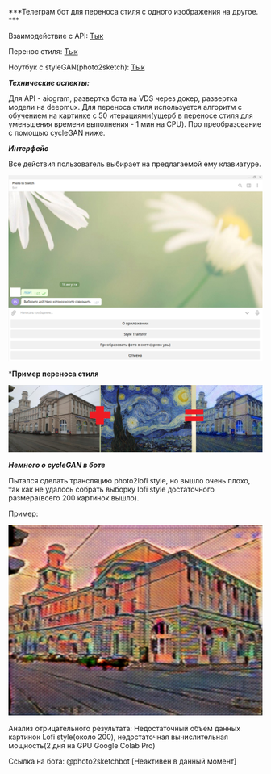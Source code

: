 
***Телеграм бот для переноса стиля с одного изображения на другое. ***

Взаимодействие с API: [Тык](https://github.com/aogavrilov/P2SBot/blob/master/main.py)

Перенос стиля: [Тык](https://github.com/aogavrilov/P2SBot/blob/master/styletr.py)

Ноутбук с styleGAN(photo2sketch): [Тык](https://github.com/aogavrilov/P2SBot/blob/master/model.ipynb)



***Технические аспекты:***

Для API - aiogram, развертка бота на VDS через докер, развертка модели на deepmux. Для переноса стиля используется алгоритм с обучением на картинке с 50 итерациями(ущерб в переносе стиля для уменьшения времени выполнения - 1 мин на CPU). Про преобразование с помощью cycleGAN ниже. 

***Интерфейс***

Все действия пользователь выбирает на предлагаемой ему клавиатуре.

![alt text](temp_imgs/byq903a.png "")

***Пример переноса стиля**

![alt text](temp_imgs/tJTTK5F.png "Ван Гога не видим, но и делаем мы за 1 минуту, а не 10.")

***Немного о cycleGAN в боте***

Пытался сделать трансляцию photo2lofi style, но вышло очень плохо, так как не удалось собрать выборку lofi style достаточного размера(всего 200 картинок вышло).

Пример:

![alt text](temp_imgs/cringe.jpg "Какая жуть то вышла. Надеюсь никому плохо не стало от взгляда на такое ИТМО.")

Анализ отрицательного результата: Недостаточный объем данных картинок Lofi style(около 200), недостаточная вычислительная мощность(2 дня на GPU Google Colab Pro)

Ссылка на бота: @photo2sketchbot [Неактивен в данный момент]
